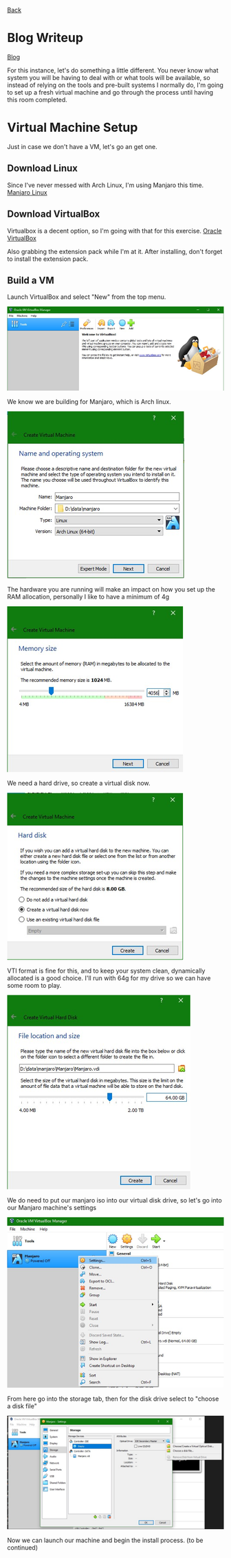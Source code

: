 [Back](/tryhackme)

# Blog Writeup
[Blog](https://tryhackme.com/room/blog)

For this instance, let's do something a little different. You never know what system you will be having to deal with or what tools will be available, so instead of relying on the tools and pre-built systems I normally do, I'm going to set up a fresh virtual machine and go through the process until having this room completed.

# Virtual Machine Setup
Just in case we don't have a VM, let's go an get one.

## Download Linux
Since I've never messed with Arch Linux, I'm using Manjaro this time.
[Manjaro Linux](https://manjaro.org/)

## Download VirtualBox
Virtualbox is a decent option, so I'm going with that for this exercise.
[Oracle VirtualBox](https://www.virtualbox.org/)

Also grabbing the extension pack while I'm at it.
After installing, don't forget to install the extension pack.

## Build a VM

Launch VirtualBox and select "New" from the top menu.

![First Time Launching VirtualBox](/images/tryhackme/blog/1.jpg)

We know we are building for Manjaro, which is Arch linux.

![Initial Settings for Manjaro Box](/images/tryhackme/blog/2.jpg)

The hardware you are running will make an impact on how you set up the RAM allocation, personally I like to have a minimum of 4g

![4g of ram](/images/tryhackme/blog/3.jpg)

We need a hard drive, so create a virtual disk now.

![create-a-disk](/images/tryhackme/blog/4.jpg)

VTI format is fine for this, and to keep your system clean, dynamically allocated is a good choice.
I'll run with 64g for my drive so we can have some room to play.

![disk settings](/images/tryhackme/blog/5.jpg)

We do need to put our manjaro iso into our virtual disk drive, so let's go into our Manjaro machine's settings

![open settings](/images/tryhackme/blog/6.jpg)

From here go into the storage tab, then for the disk drive select to "choose a disk file"

![insert your install disk](/images/tryhackme/blog/7.jpg)

Now we can launch our machine and begin the install process.
(to be continued)


